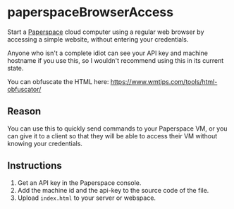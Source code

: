 # paperspaceBrowserAccess

Start a [Paperspace](http://www.paperspace.com/) cloud computer using a regular web browser by accessing a simple website, without entering your credentials.

Anyone who isn't a complete idiot can see your API key and machine hostname if you use this, so I wouldn't recommend using this in its current state.

You can obfuscate the HTML here: https://www.wmtips.com/tools/html-obfuscator/

## Reason
You can use this to quickly send commands to your Paperspace VM, or you can give it to a client so that they will be able to access their VM without knowing your credentials.

## Instructions
1. Get an API key in the Paperspace console.
2. Add the machine id and the api-key to the source code of the file.
3. Upload `index.html` to your server or webspace.
